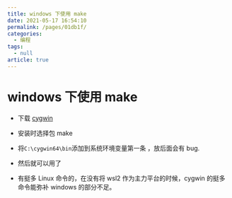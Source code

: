 ```yaml
---
title: windows 下使用 make
date: 2021-05-17 16:54:10
permalink: /pages/01db1f/
categories: 
  - 编程
tags: 
  - null
article: true
---
```


# windows 下使用 make

- 下载 [cygwin](http://www.cygwin.com/)
- 安装时选择包 make
- 将`C:\cygwin64\bin`添加到系统环境变量第一条 ，放后面会有 bug.
- 然后就可以用了

- 有挺多 Linux 命令的，在没有将 wsl2 作为主力平台的时候，cygwin 的挺多命令能弥补 windows 的部分不足。
